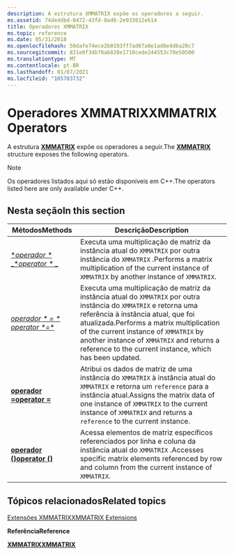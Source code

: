 ```yaml
---
description: A estrutura XMMATRIX expõe os operadores a seguir.
ms.assetid: 74deddbd-0472-43fd-8ad6-2e933812eb14
title: Operadores XMMATRIX
ms.topic: reference
ms.date: 05/31/2018
ms.openlocfilehash: 50dafe74ece2b0193ff7ad67a0e1ad6e4dba20c7
ms.sourcegitcommit: 831e8f3db78ab820e1710cede244553c70e50500
ms.translationtype: MT
ms.contentlocale: pt-BR
ms.lasthandoff: 01/07/2021
ms.locfileid: "105783732"
---
```

# <a name="xmmatrix-operators"></a><span data-ttu-id="c944f-103">Operadores XMMATRIX</span><span class="sxs-lookup"><span data-stu-id="c944f-103">XMMATRIX Operators</span></span>

<span data-ttu-id="c944f-104">A estrutura [**XMMATRIX**](/windows/win32/api/directxmath/ns-directxmath-xmmatrix) expõe os operadores a seguir.</span><span class="sxs-lookup"><span data-stu-id="c944f-104">The [**XMMATRIX**](/windows/win32/api/directxmath/ns-directxmath-xmmatrix) structure exposes the following operators.</span></span>

> [!Note]  
> <span data-ttu-id="c944f-105">Os operadores listados aqui só estão disponíveis em C++.</span><span class="sxs-lookup"><span data-stu-id="c944f-105">The operators listed here are only available under C++.</span></span>

 

## <a name="in-this-section"></a><span data-ttu-id="c944f-106">Nesta seção</span><span class="sxs-lookup"><span data-stu-id="c944f-106">In this section</span></span>



| <span data-ttu-id="c944f-107">Métodos</span><span class="sxs-lookup"><span data-stu-id="c944f-107">Methods</span></span>                                                    | <span data-ttu-id="c944f-108">Descrição</span><span class="sxs-lookup"><span data-stu-id="c944f-108">Description</span></span>                                                                                                                                                                                   |
|------------------------------------------------------------|-----------------------------------------------------------------------------------------------------------------------------------------------------------------------------------------------|
| [<span data-ttu-id="c944f-109">\**operador \** _</span><span class="sxs-lookup"><span data-stu-id="c944f-109">\**operator \** _</span></span>](/windows/win32/api/directxmath/nf-directxmath-xmmatrix-operator-mult)<br/>    | <span data-ttu-id="c944f-110">Executa uma multiplicação de matriz da instância atual do `XMMATRIX` por outra instância do `XMMATRIX` .</span><span class="sxs-lookup"><span data-stu-id="c944f-110">Performs a matrix multiplication of the current instance of `XMMATRIX` by another instance of `XMMATRIX`.</span></span><br/>                                                                          |
| [<span data-ttu-id="c944f-111">*operador \* =* _\*</span><span class="sxs-lookup"><span data-stu-id="c944f-111">_ *operator \*=*\*</span></span>](/windows/win32/api/directxmath/nf-directxmath-xmmatrix-operator-mult-assign)<br/> | <span data-ttu-id="c944f-112">Executa uma multiplicação de matriz da instância atual do `XMMATRIX` por outra instância do `XMMATRIX` e retorna uma referência à instância atual, que foi atualizada.</span><span class="sxs-lookup"><span data-stu-id="c944f-112">Performs a matrix multiplication of the current instance of `XMMATRIX` by another instance of `XMMATRIX` and returns a reference to the current instance, which has been updated.</span></span> <br/> |
| [<span data-ttu-id="c944f-113">**operador =**</span><span class="sxs-lookup"><span data-stu-id="c944f-113">**operator =**</span></span>](/windows/win32/api/directxmath/nf-directxmath-xmmatrix-operator-assign)<br/>      | <span data-ttu-id="c944f-114">Atribui os dados de matriz de uma instância do `XMMATRIX` à instância atual do `XMMATRIX` e retorna um `reference` para a instância atual.</span><span class="sxs-lookup"><span data-stu-id="c944f-114">Assigns the matrix data of one instance of `XMMATRIX` to the current instance of `XMMATRIX` and returns a `reference` to the current instance.</span></span> <br/>                                    |
| [<span data-ttu-id="c944f-115">**operador ()**</span><span class="sxs-lookup"><span data-stu-id="c944f-115">**operator ()**</span></span>](xmmatrix-operator-parens.md)<br/> | <span data-ttu-id="c944f-116">Acessa elementos de matriz específicos referenciados por linha e coluna da instância atual do `XMMATRIX` .</span><span class="sxs-lookup"><span data-stu-id="c944f-116">Accesses specific matrix elements referenced by row and column from the current instance of `XMMATRIX`.</span></span> <br/>                                                                           |



 

## <a name="related-topics"></a><span data-ttu-id="c944f-117">Tópicos relacionados</span><span class="sxs-lookup"><span data-stu-id="c944f-117">Related topics</span></span>

<dl> <dt>

[<span data-ttu-id="c944f-118">Extensões XMMATRIX</span><span class="sxs-lookup"><span data-stu-id="c944f-118">XMMATRIX Extensions</span></span>](ovw-xmmatrix-extensions.md)
</dt> <dt>

<span data-ttu-id="c944f-119">**Referência**</span><span class="sxs-lookup"><span data-stu-id="c944f-119">**Reference**</span></span>
</dt> <dt>

[<span data-ttu-id="c944f-120">**XMMATRIX**</span><span class="sxs-lookup"><span data-stu-id="c944f-120">**XMMATRIX**</span></span>](/windows/win32/api/directxmath/ns-directxmath-xmmatrix)
</dt> </dl>

 

 
